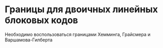 # Границы для двоичных линейных блоковых кодов

Необходимо воспользоваться границами Хемминга, Грайсмера и Варшамова-Гилберта
